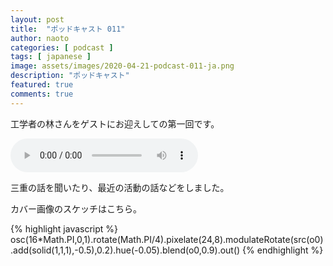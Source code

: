 ```yaml
---
layout: post
title:  "ポッドキャスト 011"
author: naoto
categories: [ podcast ]
tags: [ japanese ]
image: assets/images/2020-04-21-podcast-011-ja.png
description: "ポッドキャスト"
featured: true
comments: true
---
```


工学者の林さんをゲストにお迎えしての第一回です。

<audio src="{{ site.baseurl }}/assets/audios/2020-04-21-podcast-011-ja.m4a" controls>
</audio>

三重の話を聞いたり、最近の活動の話などをしました。

カバー画像のスケッチはこちら。

{% highlight javascript %}
osc(16*Math.PI,0,1).rotate(Math.PI/4).pixelate(24,8).modulateRotate(src(o0).add(solid(1,1,1),-0.5),0.2).hue(-0.05).blend(o0,0.9).out()
{% endhighlight %}
